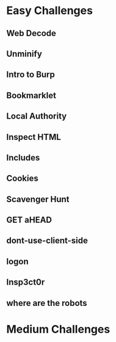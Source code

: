 # Easy Challenges

## Web Decode



## Unminify



## Intro to Burp



## Bookmarklet



## Local Authority



## Inspect HTML



## Includes



## Cookies



## Scavenger Hunt



## GET aHEAD



## dont-use-client-side



## logon



## Insp3ct0r



## where are the robots



# Medium Challenges
